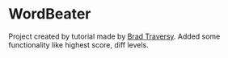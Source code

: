 # WordBeater

Project created by tutorial made by [Brad Traversy](https://github.com/bradtraversy).
Added some functionality like highest score, diff levels.
